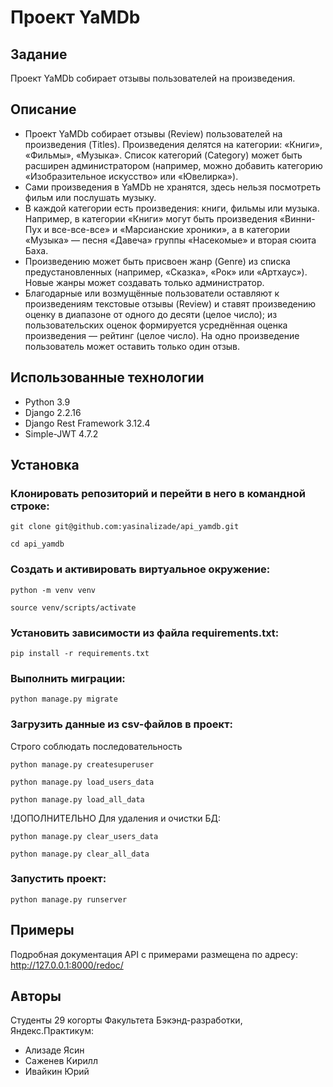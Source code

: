 # Проект YaMDb

## Задание

Проект YaMDb собирает отзывы пользователей на произведения.

## Описание

* Проект YaMDb собирает отзывы (Review) пользователей на произведения (Titles). Произведения делятся на категории: «Книги», «Фильмы», «Музыка». Список категорий (Category) может быть расширен администратором (например, можно добавить категорию «Изобразительное искусство» или «Ювелирка»).
* Сами произведения в YaMDb не хранятся, здесь нельзя посмотреть фильм или послушать музыку.
* В каждой категории есть произведения: книги, фильмы или музыка. Например, в категории «Книги» могут быть произведения «Винни-Пух и все-все-все» и «Марсианские хроники», а в категории «Музыка» — песня «Давеча» группы «Насекомые» и вторая сюита Баха.
* Произведению может быть присвоен жанр (Genre) из списка предустановленных (например, «Сказка», «Рок» или «Артхаус»). Новые жанры может создавать только администратор.
* Благодарные или возмущённые пользователи оставляют к произведениям текстовые отзывы (Review) и ставят произведению оценку в диапазоне от одного до десяти (целое число); из пользовательских оценок формируется усреднённая оценка произведения — рейтинг (целое число). На одно произведение пользователь может оставить только один отзыв.

## Использованные технологии

* Python 3.9
* Django 2.2.16
* Django Rest Framework 3.12.4
* Simple-JWT 4.7.2

## Установка

### Клонировать репозиторий и перейти в него в командной строке:

```git clone git@github.com:yasinalizade/api_yamdb.git```

```cd api_yamdb```

### Cоздать и активировать виртуальное окружение:

```python -m venv venv```

```source venv/scripts/activate```

### Установить зависимости из файла requirements.txt:

```pip install -r requirements.txt```

### Выполнить миграции:

```python manage.py migrate```

### Загрузить данные из csv-файлов в проект:
Строго соблюдать последовательность

```python manage.py createsuperuser```

```python manage.py load_users_data```

```python manage.py load_all_data```

!ДОПОЛНИТЕЛЬНО Для удаления и очистки БД:

```python manage.py clear_users_data```

```python manage.py clear_all_data```

### Запустить проект:

```python manage.py runserver```

## Примеры

Подробная документация API с примерами размещена по адресу:
http://127.0.0.1:8000/redoc/

## Авторы

Студенты 29 когорты Факультета Бэкэнд-разработки, Яндекс.Практикум:

* Ализаде Ясин
* Саженев Кирилл
* Ивайкин Юрий